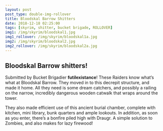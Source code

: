 ```yaml
---
layout: post
post_type: double-img-rollover
title: Bloodskal Barrow Shitters
date: 2018-12-18 02:25:00
tags: [skyrim, shitter, bucket brigade, ROLLOVER]
img1: /img/skyrim/bloodskal1.jpg
img1_rollover: /img/skyrim/bloodskal1a.jpg
img2: /img/skyrim/bloodskal2.jpg
img2_rollover: /img/skyrim/bloodskal2a.jpg
---
```

## Bloodskal Barrow shitters!

Submitted by Bucket Brigadier **futilexistance**! These Raiders know what’s what at Bloodskal Barrow. They moved in to this decrepit structure, and made it home. All they need is some dream catchers, and possibly a railing on the narrow, incredibly dangerous wooden catwalk that wraps around the tower.

They also made efficient use of this ancient burial chamber, complete with kitchen, mini library, bunk quarters and ample lookouts. In addition, as soon as you enter, there’s a bonfire piled high with Draugr. A simple solution to Zombies, and also makes for lazy firewood!
